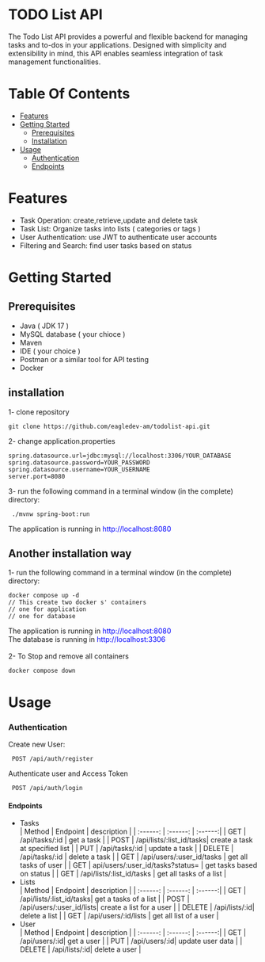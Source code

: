 # TODO List API
The Todo List API provides a powerful and flexible backend for managing tasks and to-dos in your applications. Designed with simplicity and extensibility in mind, this API enables seamless integration of task management functionalities.

# Table Of Contents
* [Features]()
* [Getting Started]()
  * [Prerequisites]()
  * [Installation]()
* [Usage]()
  * [Authentication]()
  * [Endpoints]()

#  Features
* Task Operation: create,retrieve,update and delete task
* Task List: Organize tasks into lists ( categories or tags )
* User Authentication: use JWT to authenticate user accounts
* Filtering and Search: find user tasks based on status
# Getting Started 
## Prerequisites
* Java ( JDK 17 )
* MySQL database ( your chioce )
* Maven
* IDE ( your choice )
* Postman or a similar tool for API testing
* Docker
## installation
1- clone repository
```
git clone https://github.com/eagledev-am/todolist-api.git
```
2- change application.properties 
```
spring.datasource.url=jdbc:mysql://localhost:3306/YOUR_DATABASE
spring.datasource.password=YOUR_PASSWORD
spring.datasource.username=YOUR_USERNAME
server.port=8080
```
3-  run the following command in a terminal window (in the complete) directory:
```
 ./mvnw spring-boot:run
```
The application is running in <font color="blue"> http://localhost:8080 </font>
## Another installation way
1- run the following command in a terminal window (in the complete) directory:
```
docker compose up -d
// This create two docker s' containers
// one for application
// one for database  
```
The application is running in <font color="blue"> http://localhost:8080 </font></br>
The database is running in <font color="blue"> http://localhost:3306 </font></br></br>
2- To Stop and remove all containers 
```
docker compose down
```
# Usage 
 ### **Authentication**
 Create new User:
 ```
  POST /api/auth/register
 ```
 Authenticate user and Access Token
 ```
  POST /api/auth/login
 ```
 #### **Endpoints**
 * Tasks
   </br>
   | Method | Endpoint | description |
   | :------: | :------: | :------:|
   | GET | /api/tasks/:id | get a task |
   | POST | /api/lists/:list_id/tasks| create a task at specified list |
   | PUT | /api/tasks/:id  | update a task |
   | DELETE | /api/tasks/:id | delete a task |
   | GET | /api/users/:user_id/tasks | get all tasks of user |
   | GET | api/users/:user_id/tasks?status= | get tasks based on status |
   | GET | /api/lists/:list_id/tasks | get all tasks of a list |
* Lists
  </br>
     | Method | Endpoint | description |
   | :------: | :------: | :------:|
   | GET | /api/lists/:list_id/tasks| get a tasks of a list |
   | POST | /api/users/:user_id/lists| create a list for a user |
   | DELETE | /api/lists/:id| delete a list |
   | GET | /api/users/:id/lists | get all list of a user |
* User
  </br>
       | Method | Endpoint | description |
   | :------: | :------: | :------:|
   | GET | /api/users/:id| get a user |
   | PUT | /api/users/:id| update user data |
   | DELETE | /api/lists/:id| delete a user |
    
  
